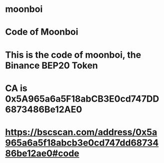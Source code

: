 # moonboi
# Code of Moonboi
# This is the code of moonboi, the Binance BEP20 Token 
# CA is 0x5A965a6a5F18abCB3E0cd747DD6873486Be12AE0
# https://bscscan.com/address/0x5a965a6a5f18abcb3e0cd747dd6873486be12ae0#code
